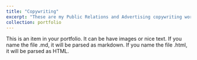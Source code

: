 ```yaml
---
title: "Copywriting"
excerpt: "These are my Public Relations and Advertising copywriting works. (๑˃̵ᴗ˂̵)ﻭ✧ "
collection: portfolio
---
```


This is an item in your portfolio. It can be have images or nice text. If you name the file .md, it will be parsed as markdown. If you name the file .html, it will be parsed as HTML. 
